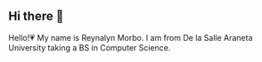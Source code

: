 ## Hi there 👋

Hello!💗 My name is Reynalyn Morbo. I am from De la Salle Araneta University taking a BS in Computer Science.
